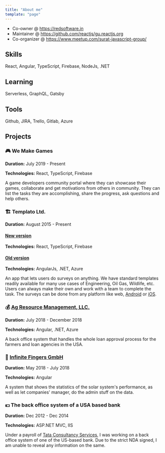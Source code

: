 ```yaml
---
title: "About me"
template: "page"
---
```


- Co-owner @ https://redsoftware.in
- Maintainer @ https://github.com/reactjs/gu.reactjs.org
- Co-organizer @ https://www.meetup.com/surat-javascript-group/

## Skills

React, Angular, TypeScript, Firebase, NodeJs, .NET

## Learning

Serverless, GraphQL, Gatsby

## Tools

Github, JIRA, Trello, Gitlab, Azure

## Projects

### 🎮 We Make Games

**Duration:** July 2019 - Present

**Technologies:** React, TypeScript, Firebase

A game developers community portal where they can showcase their games, collaborate and get motivations from others in community. They can list the tasks they are accomplishing, share the progress, ask questions and help others.

### 🏗 Templato Ltd.

**Duration:** August 2015 - Present

#### [New version](http://templato-next.surge.sh/)

**Technologies:** React, TypeScript, Firebase

#### [Old version](https://templato.com/#/)

**Technologies:** AngularJs, .NET, Azure

An app that lets users do surveys on anything. We have standard templates readily available for many use cases of Engineering, Oil Gas, Wildlife, etc. Users can always make their own and work with a team to complete the task. The surveys can be done from any platform like web, [Android](https://play.google.com/store/apps/details?id=com.templato.android.client) or [iOS](https://itunes.apple.com/us/app/templato-app/id1223067541?ls=1&mt=8).

### 💰 [Ag Resource Management, LLC.](https://www.armlend.com/)

**Duration:** July 2018 - December 2018

**Technologies:** Angular, .NET, Azure

A back office system that handles the whole loan approval process for the farmers and loan agencies in the USA.

### 🔋 [Infinite Fingers GmbH](https://www.infinitefingers.com/)

**Duration:** May 2018 - July 2018

**Technologies:** Angular

A system that shows the statistics of the solar system's performance, as well as let companies' manager, do the admin stuff on the data.

### 💵 The back office system of a USA based bank

**Duration:** Dec 2012 - Dec 2014

**Technologies:** ASP.NET MVC, IIS

Under a payroll of [Tata Consultancy Services](https://www.tcs.com/), I was working on a back office system of one of the US-based bank. Due to the strict NDA signed, I am unable to reveal any information on the same.
